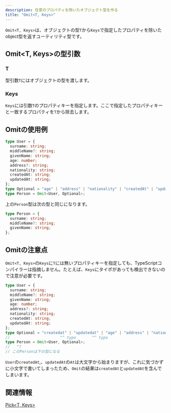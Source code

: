 ```yaml
---
description: 任意のプロパティを除いたオブジェクト型を作る
title: "Omit<T, Keys>"
---
```


`Omit<T, Keys>`は、オブジェクトの型`T`から`Keys`で指定したプロパティを除いたobject型を返すユーティリティ型です。

## Omit&lt;T, Keys>の型引数

### T

型引数`T`にはオブジェクトの型を渡します。

### Keys

`Keys`には引数`T`のプロパティキーを指定します。ここで指定したプロパティキーと一致するプロパティを`T`から除去します。

## Omitの使用例

```ts twoslash
type User = {
  surname: string;
  middleName?: string;
  givenName: string;
  age: number;
  address?: string;
  nationality: string;
  createdAt: string;
  updatedAt: string;
};
type Optional = "age" | "address" | "nationality" | "createdAt" | "updatedAt";
type Person = Omit<User, Optional>;
```

上の`Person`型は次の型と同じになります。

```ts twoslash
type Person = {
  surname: string;
  middleName?: string;
  givenName: string;
};
```

## Omitの注意点

`Omit<T, Keys>`の`Keys`に`T`には無いプロパティキーを指定しても、TypeScriptコンパイラーは指摘しません。たとえば、`Keys`にタイポがあっても検出できないので注意が必要です。

```ts twoslash
type User = {
  surname: string;
  middleName?: string;
  givenName: string;
  age: number;
  address?: string;
  nationality: string;
  createdAt: string;
  updatedAt: string;
};
type Optional = "createdat" | "updatedat" | "age" | "address" | "nationality";
//                      ^^ typo       ^^ typo
type Person = Omit<User, Optional>;
//   ^?
// このPersonは下の型になる
```

`User`の`createdAt`,、`updatedAt`の`At`は大文字から始まりますが、これに気づかずに小文字で書いてしまったため、`Omit`の結果は`createdAt`と`updatedAt`を含んでしまいます。

## 関連情報

[Pick&lt;T, Keys>](pick.md)
